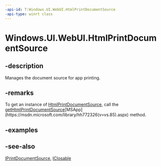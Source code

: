 ```yaml
---
-api-id: T:Windows.UI.WebUI.HtmlPrintDocumentSource
-api-type: winrt class
---
```


<!-- Class syntax.
public class HtmlPrintDocumentSource : Windows.Foundation.IClosable, Windows.Graphics.Printing.IPrintDocumentSource, Windows.UI.WebUI.IHtmlPrintDocumentSource
-->

# Windows.UI.WebUI.HtmlPrintDocumentSource

## -description
Manages the document source for app printing.

## -remarks
To get an instance of [HtmlPrintDocumentSource](htmlprintdocumentsource.md), call the [getHtmlPrintDocumentSource](https://msdn.microsoft.com/library/hh772325(v=vs.85).aspx)[MSApp](https://msdn.microsoft.com/library/hh772326(v=vs.85).aspx) method. 


## -examples

## -see-also
[IPrintDocumentSource](../windows.graphics.printing/iprintdocumentsource.md), [IClosable](../windows.foundation/iclosable.md)